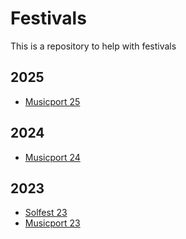 # Festivals
This is a repository to help with festivals

## 2025

- [Musicport 25](./Musicport25.md)

## 2024

- [Musicport 24](./Musicport24.md)

## 2023
- [Solfest 23](./Solfest23.md)
- [Musicport 23](./Musicport23.md)
